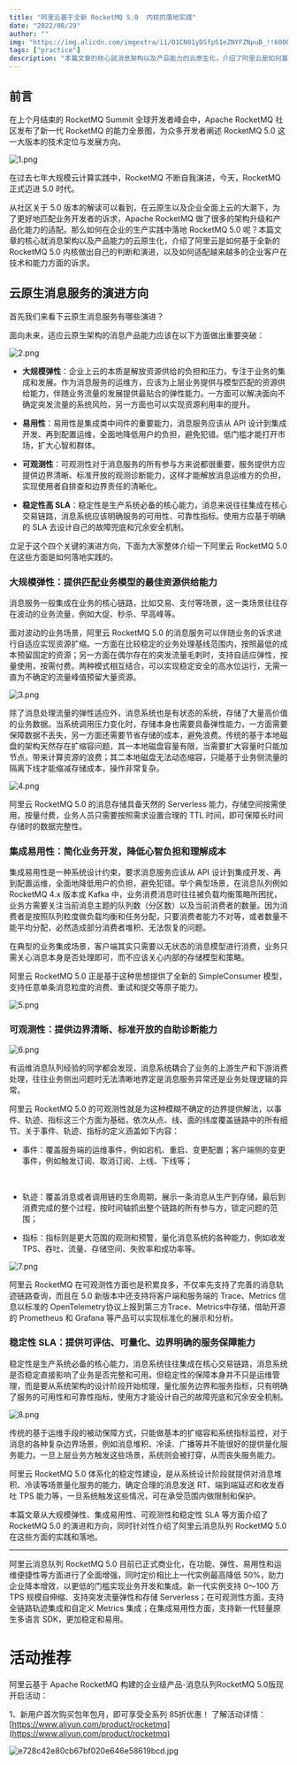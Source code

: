```yaml
---
title: "阿里云基于全新 RocketMQ 5.0  内核的落地实践"
date: "2022/08/29"
author: ""
img: "https://img.alicdn.com/imgextra/i1/O1CN01yDSfpS1eZNYFZNpuB_!!6000000003885-0-tps-685-383.jpg"
tags: ["practice"]
description: "本篇文章的核心就消息架构以及产品能力的云原生化，介绍了阿里云是如何基于全新的 RocketMQ 5.0 内核做出自己的判断和演进，以及如何适配越来越多的企业客户在技术和能力方面的诉求。"
---
```

## 前言

在上个月结束的 RocketMQ Summit 全球开发者峰会中，Apache RocketMQ 社区发布了新一代 RocketMQ 的能力全景图，为众多开发者阐述 RocketMQ 5.0 这一大版本的技术定位与发展方向。

![1.png](https://intranetproxy.alipay.com/skylark/lark/0/2023/png/59356401/1680493044197-6ea509e8-13ae-41b5-b713-c884a3d299d4.png#clientId=udb4ee6c5-dc95-4&height=545&id=AR74u&name=1.png&originHeight=545&originWidth=969&originalType=binary&ratio=1&rotation=0&showTitle=false&status=done&style=none&taskId=u2795ba46-32b4-42a1-846a-4dbfaf05803&title=&width=969)

在过去七年大规模云计算实践中，RocketMQ 不断自我演进，今天，RocketMQ 正式迈进 5.0 时代。

从社区关于 5.0 版本的解读可以看到，在云原生以及企业全面上云的大潮下，为了更好地匹配业务开发者的诉求，Apache RocketMQ 做了很多的架构升级和产品化能力的适配。那么如何在企业的生产实践中落地 RocketMQ 5.0 呢？本篇文章的核心就消息架构以及产品能力的云原生化，介绍了阿里云是如何基于全新的 RocketMQ 5.0 内核做出自己的判断和演进，以及如何适配越来越多的企业客户在技术和能力方面的诉求。

## 云原生消息服务的演进方向

首先我们来看下云原生消息服务有哪些演进？

面向未来，适应云原生架构的消息产品能力应该在以下方面做出重要突破：

![2.png](https://intranetproxy.alipay.com/skylark/lark/0/2023/png/59356401/1680493044098-24d4d6d8-9ab3-4f52-b286-b1d9ca9a7627.png#clientId=udb4ee6c5-dc95-4&height=566&id=dpx7i&name=2.png&originHeight=566&originWidth=969&originalType=binary&ratio=1&rotation=0&showTitle=false&status=done&style=none&taskId=u1556b88e-2e25-451c-94a0-9f6ae915b27&title=&width=969)

- **大规模弹性**：企业上云的本质是解放资源供给的负担和压力，专注于业务的集成和发展。作为消息服务的运维方，应该为上层业务提供与模型匹配的资源供给能力，伴随业务流量的发展提供最贴合的弹性能力。一方面可以解决面向不确定突发流量的系统风险，另一方面也可以实现资源利用率的提升。 

- **易用性**：易用性是集成类中间件的重要能力，消息服务应该从 API 设计到集成开发、再到配置运维，全面地降低用户的负担，避免犯错。低门槛才能打开市场，扩大心智和群体。  

- **可观测性**：可观测性对于消息服务的所有参与方来说都很重要，服务提供方应提供边界清晰、标准开放的观测诊断能力，这样才能解放消息运维方的负担，实现使用者自排查和边界责任的清晰化。 

- **稳定性高 SLA**：稳定性是生产系统必备的核心能力，消息来说往往集成在核心交易链路，消息系统应该明确服务的可用性、可靠性指标。使用方应基于明确的 SLA 去设计自己的故障兜底和冗余安全机制。

立足于这个四个关键的演进方向，下面为大家整体介绍一下阿里云 RocketMQ 5.0 在这些方面是如何落地实践的。

### 大规模弹性：提供匹配业务模型的最佳资源供给能力

消息服务一般集成在业务的核心链路，比如交易、支付等场景，这一类场景往往存在波动的业务流量，例如大促、秒杀、早高峰等。

面对波动的业务场景，阿里云 RocketMQ 5.0 的消息服务可以伴随业务的诉求进行自适应实现资源扩缩。一方面在比较稳定的业务处理基线范围内，按照最低的成本预留固定的资源；另一方面在偶尔存在的突发流量毛刺时，支持自适应弹性，按量使用，按需付费。两种模式相互结合，可以实现稳定安全的高水位运行，无需一直为不确定的流量峰值预留大量资源。

![3.png](https://intranetproxy.alipay.com/skylark/lark/0/2023/png/59356401/1680493045902-11c0254a-d718-4eff-ab2a-028fa9dee285.png#clientId=udb4ee6c5-dc95-4&height=327&id=gzpez&name=3.png&originHeight=327&originWidth=969&originalType=binary&ratio=1&rotation=0&showTitle=false&status=done&style=none&taskId=ud6085df1-76e2-4dbd-87a1-b1047ce1649&title=&width=969)

除了消息处理流量的弹性适应外，消息系统也是有状态的系统，存储了大量高价值的业务数据。当系统调用压力变化时，存储本身也需要具备弹性能力，一方面需要保障数据不丢失，另一方面还需要节省存储的成本，避免浪费。传统的基于本地磁盘的架构天然存在扩缩容问题，其一本地磁盘容量有限，当需要扩大容量时只能加节点，带来计算资源的浪费；其二本地磁盘无法动态缩容，只能基于业务侧流量的隔离下线才能缩减存储成本，操作非常复杂。

![4.png](https://intranetproxy.alipay.com/skylark/lark/0/2023/png/59356401/1680493044043-3d26a037-b9e1-44e1-b1b7-5dbf21618433.png#clientId=udb4ee6c5-dc95-4&height=369&id=DSROu&name=4.png&originHeight=369&originWidth=969&originalType=binary&ratio=1&rotation=0&showTitle=false&status=done&style=none&taskId=u19bc3ff7-c67d-44e4-abad-08947f9e632&title=&width=969)

阿里云 RocketMQ 5.0 的消息存储具备天然的 Serverless 能力，存储空间按需使用，按量付费，业务人员只需要按照需求设置合理的 TTL 时间，即可保障长时间存储时的数据完整性。

### 集成易用性：简化业务开发，降低心智负担和理解成本

集成易用性是一种系统设计约束，要求消息服务应该从 API 设计到集成开发、再到配置运维，全面地降低用户的负担，避免犯错。举个典型场景，在消息队列例如 RocketMQ 4.x 版本或 Kafka 中，业务消费消息时往往被负载均衡策略所困扰，业务方需要关注当前消息主题的队列数（分区数）以及当前消费者的数量。因为消费者是按照队列粒度做负载均衡和任务分配，只要消费者能力不对等，或者数量不能平均分配，必然造成部分消费者堆积、无法恢复的问题。

在典型的业务集成场景，客户端其实只需要以无状态的消息模型进行消费，业务只需关心消息本身是否处理即可，而不应该关心内部的存储模型和策略。

阿里云 RocketMQ 5.0 正是基于这种思想提供了全新的 SimpleConsumer 模型，支持任意单条消息粒度的消费、重试和提交等原子能力。

![5.png](https://intranetproxy.alipay.com/skylark/lark/0/2023/png/59356401/1680493043993-a56a5298-4b6c-4aa3-a3a6-4634e9bd4f75.png#clientId=udb4ee6c5-dc95-4&height=648&id=fFfLk&name=5.png&originHeight=648&originWidth=947&originalType=binary&ratio=1&rotation=0&showTitle=false&status=done&style=none&taskId=u31fd55ca-a1bc-4f34-8f22-08eefb8aeb8&title=&width=947)

### 可观测性：提供边界清晰、标准开放的自助诊断能力

![6.png](https://intranetproxy.alipay.com/skylark/lark/0/2023/png/59356401/1680493046321-aac98dcf-1bcd-465d-97bc-0b225646003f.png#clientId=udb4ee6c5-dc95-4&height=455&id=LyFa8&name=6.png&originHeight=455&originWidth=446&originalType=binary&ratio=1&rotation=0&showTitle=false&status=done&style=none&taskId=u74f49fbd-655c-4488-a4e7-0e3967bc82a&title=&width=446)

有运维消息队列经验的同学都会发现，消息系统耦合了业务的上游生产和下游消费处理，往往业务侧出问题时无法清晰地界定是消息服务异常还是业务处理逻辑的异常。

阿里云 RocketMQ 5.0 的可观测性就是为这种模糊不确定的边界提供解法，以事件、轨迹、指标这三个方面为基础，依次从点、线、面的纬度覆盖链路中的所有细节。关于事件、轨迹、指标的定义涵盖如下内容：

- 事件：覆盖服务端的运维事件，例如宕机、重启、变更配置；客户端侧的变更事件，例如触发订阅、取消订阅、上线、下线等；

 

- 轨迹：覆盖消息或者调用链的生命周期，展示一条消息从生产到存储，最后到消费完成的整个过程，按时间轴抓出整个链路的所有参与方，锁定问题的范围； 

- 指标：指标则是更大范围的观测和预警，量化消息系统的各种能力，例如收发 TPS、吞吐、流量、存储空间、失败率和成功率等。

![7.png](https://intranetproxy.alipay.com/skylark/lark/0/2023/png/59356401/1680493046465-6d049e12-1aa0-4869-85c2-79fb47d5be59.png#clientId=udb4ee6c5-dc95-4&height=419&id=yYK1Q&name=7.png&originHeight=419&originWidth=969&originalType=binary&ratio=1&rotation=0&showTitle=false&status=done&style=none&taskId=u711f462b-b294-45c7-a191-4a85d0ce51f&title=&width=969)

阿里云 RocketMQ 在可观测性方面也是积累良多，不仅率先支持了完善的消息轨迹链路查询，而且在 5.0 新版本中还支持将客户端和服务端的 Trace、Metrics 信息以标准的 OpenTelemetry协议上报到第三方Trace、Metrics中存储，借助开源的 Prometheus 和 Grafana 等产品可以实现标准化的展示和分析。

### 稳定性 SLA：提供可评估、可量化、边界明确的服务保障能力

稳定性是生产系统必备的核心能力，消息系统往往集成在核心交易链路，消息系统是否稳定直接影响了业务是否完整和可用。但稳定性的保障本身并不只是运维管理，而是要从系统架构的设计阶段开始梳理，量化服务边界和服务指标，只有明确了服务的可用性和可靠性指标，使用方才能设计自己的故障兜底和冗余安全机制。

![8.png](https://intranetproxy.alipay.com/skylark/lark/0/2023/png/59356401/1680493046683-bee4f1f2-4f70-402b-9855-3d35eca93933.png#clientId=udb4ee6c5-dc95-4&height=432&id=SjSEH&name=8.png&originHeight=432&originWidth=969&originalType=binary&ratio=1&rotation=0&showTitle=false&status=done&style=none&taskId=u10ab412e-12d3-41b7-98b9-d038eeb3817&title=&width=969)

传统的基于运维手段的被动保障方式，只能做基本的扩缩容和系统指标监控，对于消息的各种复杂边界场景，例如消息堆积、冷读、广播等并不能很好的提供量化服务能力。一旦上层业务方触发这些场景，系统则会被打穿，从而丧失服务能力。

阿里云 RocketMQ 5.0 体系化的稳定性建设，是从系统设计阶段就提供对消息堆积、冷读等场景量化服务的能力，确定合理的消息发送 RT、端到端延迟和收发吞吐 TPS 能力等，一旦系统触发这些情况，可在承受范围内做限制和保护。

本篇文章从大规模弹性、集成易用性、可观测性和稳定性 SLA 等方面介绍了 RocketMQ 5.0 的演进和方向，同时针对性介绍了阿里云消息队列 RocketMQ 5.0 在这些方面的实践和落地。

---


阿里云消息队列 RocketMQ 5.0 目前已正式商业化，在功能、弹性、易用性和运维便捷性等方面进行了全面增强，同时定价相比上一代实例最高降低 50%，助力企业降本增效，以更低的门槛实现业务开发和集成。新一代实例支持 0～100 万 TPS 规模自伸缩、支持突发流量弹性和存储 Serverless；在可观测性方面，支持全链路轨迹集成和自定义 Metrics 集成；在集成易用性方面，支持新一代轻量原生多语言 SDK，更加稳定和易用。

# 活动推荐

阿里云基于 Apache RocketMQ 构建的企业级产品-消息队列RocketMQ 5.0版现开启活动：

1、新用户首次购买包年包月，即可享受全系列 85折优惠！ 了解活动详情：[https://www.aliyun.com/product/rocketmq](https://www.aliyun.com/product/rocketmq)

![e728c42e80cb67bf020e646e58619bcd.jpg](https://intranetproxy.alipay.com/skylark/lark/0/2023/jpeg/59356401/1680576637562-9af35fbf-d64b-4f81-b950-7e72f91b5ca2.jpeg#clientId=u449ffa34-59ce-4&from=paste&height=675&id=u462ad3c6&name=e728c42e80cb67bf020e646e58619bcd.jpg&originHeight=675&originWidth=1920&originalType=binary&ratio=1&rotation=0&showTitle=false&size=258156&status=done&style=none&taskId=u26cea311-dc98-45bd-8c8c-c7884e57c37&title=&width=1920)
